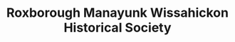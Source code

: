 ---
layout: repo
title: "Roxborough Manayunk Wissahickon Historical Society"
id: 14492
permalink: repos/14492/
---